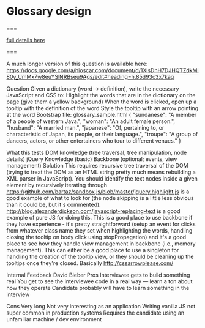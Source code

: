 # Glossary design
===

[full details here](https://docs.google.com/a/hioscar.com/document/d/1XisDnH7DJHQTZdkMi80y_UmMx7w8euYSlNRBseu9Ags/edit#heading=h.85d93c3x7kaq)

===

A much longer version of this question is available here: https://docs.google.com/a/hioscar.com/document/d/1XisDnH7DJHQTZdkMi80y_UmMx7w8euYSlNRBseu9Ags/edit#heading=h.85d93c3x7kaq

Question
Given a dictionary (word -> definition), write the necessary JavaScript and CSS to:
Highlight the words that are in the dictionary on the page (give them a yellow background)
When the word is clicked, open up a tooltip with the definition of the word
Style the tooltip with an arrow pointing at the word
Bootstrap file: glossary_sample.html
{
  "sundanese": "A member of a people of western Java.",
  "woman": "An adult female person.",
  "husband": "A married man.",
  "japanese": "Of, pertaining to, or characteristic of Japan, its people, or their language.",
  "troupe": "A group of dancers, actors, or other entertainers who tour to different venues."
}


What this tests
DOM knowledge (tree traversal, tree manipulation, node details)
jQuery Knowledge (basic)
Backbone (optional; events, view management)
Solution
This requires recursive tree traversal of the DOM (trying to treat the DOM as an HTML string pretty much means rebuilding a XML parser in JavaScript). You should identify the text nodes inside a given element by recursively iterating through https://github.com/bartaz/sandbox.js/blob/master/jquery.highlight.js is a good example of what to look for (the node skipping is a little less obvious than it could be, but it's commented). http://blog.alexanderdickson.com/javascript-replacing-text is a good example of pure JS for doing this.
This is a good place to use backbone if they have experience - it's pretty straightforward (setup an event for clicks from whatever class name they set when highlighting the words, handling closing the tooltip on body click using stopPropagation) and  it's a good place to see how they handle view management in backbone (i.e., memory management). This can either be a good place to use a singleton for handling the creation of the tooltip view, or they should be cleaning up the tooltips once they're closed.
Basically http://cssarrowplease.com/

Internal Feedback
David Bieber
Pros
Interviewee gets to build something real
You get to see the interviewee code in a real way — learn a ton about how they operate
Candidate probably will have to learn something in the interview

Cons
Very long
Not very interesting as an application
Writing vanilla JS not super common in production systems
Requires the candidate using an unfamiliar machine / dev environment